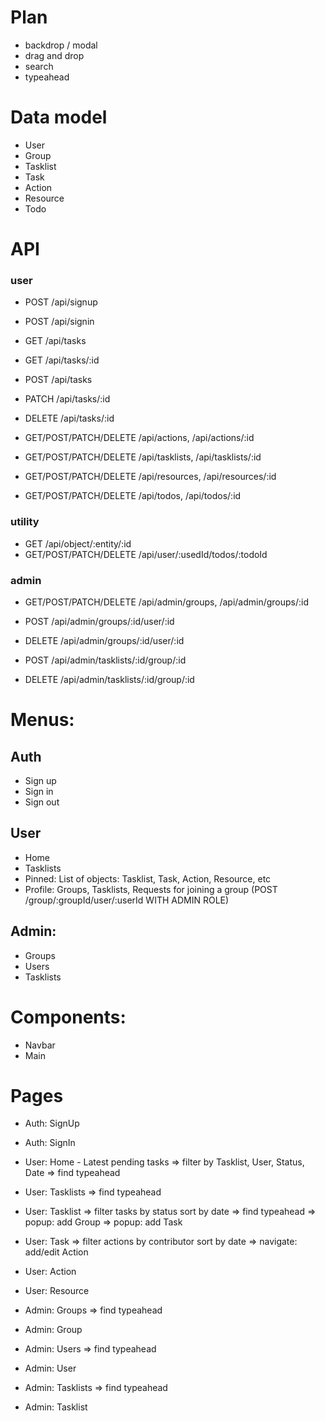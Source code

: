 # Plan

- backdrop / modal
- drag and drop
- search
- typeahead

# Data model

- User
- Group
- Tasklist
- Task
- Action
- Resource
- Todo

# API

### user

- POST /api/signup
- POST /api/signin

- GET /api/tasks
- GET /api/tasks/:id
- POST /api/tasks
- PATCH /api/tasks/:id
- DELETE /api/tasks/:id

- GET/POST/PATCH/DELETE /api/actions, /api/actions/:id
- GET/POST/PATCH/DELETE /api/tasklists, /api/tasklists/:id
- GET/POST/PATCH/DELETE /api/resources, /api/resources/:id
- GET/POST/PATCH/DELETE /api/todos, /api/todos/:id

### utility

- GET /api/object/:entity/:id
- GET/POST/PATCH/DELETE /api/user/:usedId/todos/:todoId

### admin

- GET/POST/PATCH/DELETE /api/admin/groups, /api/admin/groups/:id
- POST /api/admin/groups/:id/user/:id
- DELETE /api/admin/groups/:id/user/:id

- POST /api/admin/tasklists/:id/group/:id
- DELETE /api/admin/tasklists/:id/group/:id

# Menus:

## Auth

- Sign up
- Sign in
- Sign out

## User

- Home
- Tasklists
- Pinned: List of objects: Tasklist, Task, Action, Resource, etc
- Profile: Groups, Tasklists, Requests for joining a group (POST /group/:groupId/user/:userId WITH ADMIN ROLE)

## Admin:

- Groups
- Users
- Tasklists

# Components:

- Navbar
- Main

# Pages

- Auth: SignUp
- Auth: SignIn

- User: Home - Latest pending tasks
  => filter by Tasklist, User, Status, Date
  => find typeahead
- User: Tasklists
  => find typeahead
- User: Tasklist
  => filter tasks by status sort by date
  => find typeahead
  => popup: add Group
  => popup: add Task
- User: Task
  => filter actions by contributor sort by date
  => navigate: add/edit Action
- User: Action
- User: Resource

- Admin: Groups => find typeahead
- Admin: Group
- Admin: Users => find typeahead
- Admin: User
- Admin: Tasklists => find typeahead
- Admin: Tasklist
